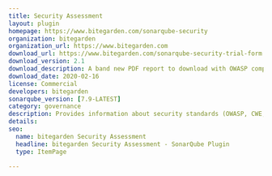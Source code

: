 ```yaml
---
title: Security Assessment
layout: plugin
homepage: https://www.bitegarden.com/sonarqube-security
organization: bitegarden
organization_url: https://www.bitegarden.com
download_url: https://www.bitegarden.com/sonarqube-security-trial-form
download_version: 2.1
download_description: A band new PDF report to download with OWASP compliance
download_date: 2020-02-16
license: Commercial
developers: bitegarden
sonarqube_version: [7.9-LATEST]
category: governance
description: Provides information about security standards (OWASP, CWE, etc.) including risk factor and security vulnerabilities and categories
details: 
seo: 
  name: bitegarden Security Assessment
  headline: bitegarden Security Assessment - SonarQube Plugin
  type: ItemPage

---
```

